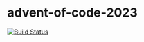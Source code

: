 # advent-of-code-2023

[![Build Status](https://https://github.com/hanleymark/advent-of-code-2023/workflows/build/badge.svg)](https://https://github.com/hanleymark/advent-of-code-2023/actions)
